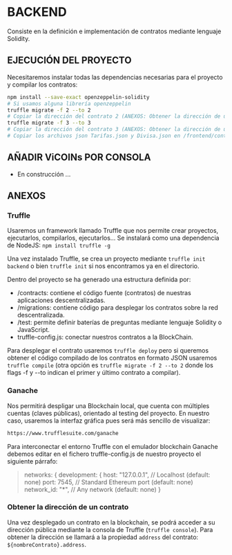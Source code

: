 # BACKEND

Consiste en la definición e implementación de contratos mediante lenguaje Solidity.

## EJECUCIÓN DEL PROYECTO

Necesitaremos instalar todas las dependencias necesarias para el proyecto y compilar los contratos:

```bash
npm install --save-exact openzeppelin-solidity
# Si usamos alguna librería openzeppelin 
truffle migrate -f 2 --to 2
# Copiar la dirección del contrato 2 (ANEXOS: Obtener la dirección de un contrato) en la linea 59 del contrato /backend/contracts/Tarifas.sol
truffle migrate -f 3 --to 3
# Copiar la dirección del contrato 3 (ANEXOS: Obtener la dirección de un contrato) en la linea 3 del archivo /frontend/js/app.js
# Copiar los archivos json Tarifas.json y Divisa.json en /frontend/contracts
```

## AÑADIR ViCOINs POR CONSOLA

- En construcción ...
<!--```bash
# Ponemos por defecto en la consola la cuenta con la que queremos desplegar los contratos
web3.eth.defaultAccount = ${direccionPropietario}
# Accedemos al primer contrato ObrasDeArte
ODA = await ObrasDeArte.deployed()
# Asignaremos el NFT al nuevo propietario propietario
ODA.safeMint(${direccionPropietario}, ${hashNFT_JSON_IPFS})
# Podremos comprobar que se ha creado si ejecutamos 
ODA.tokenURI(${tokenURI})
ODA.balanceOf(${direccion})
# Transferimos el el NFT con tokenID a la tienda
ODA.safeTransferFrom(${direccionPropietario}, ${direccionTienda}, ${tokenID}, {from: ${direccionPropietario}})
# Comprobamos en el contrato tienda para ver si existe el nuevo NFT
T = await tienda.deployed()
T.totalSales()
T.setPrice(${tokenId}, web3.utils.toBN("${priceNFT}"), {from: ${direccionPropietario}})
``` -->

## ANEXOS

### Truffle

Usaremos un framework llamado Truffle que nos permite crear proyectos, ejecutarlos, compilarlos, ejecutarlos... Se instalará como una dependencia de NodeJS: `npm install truffle -g `

Una vez instalado Truffle, se crea un proyecto mediante `truffle init backend` o bien `truffle init` si nos encontramos ya en el directorio.

Dentro del proyecto se ha generado una estructura definida por:
- /contracts: contiene el código fuente (contratos) de nuestras aplicaciones descentralizadas.
- /migrations: contiene código para desplegar los contratos sobre la red descentralizada.
- /test: permite definir baterías de preguntas mediante lenguaje Solidity o JavaScript.
- truffle-config.js: conectar nuestros contratos a la BlockChain.

Para desplegar el contrato usaremos `truffle deploy` pero si queremos obtener el código compilado de los contratos en formato JSON usaremos `truffle compile` (otra opción es `truffle migrate -f 2 --to 2` donde los flags -f y --to indican el primer y último contrato a compilar).

### Ganache

Nos permitirá despligar una Blockchain local, que cuenta con múltiples cuentas (claves públicas), orientado al testing del proyecto. En nuestro caso, usaremos la interfaz gráfica pues será más sencillo de visualizar:

```bash
https://www.trufflesuite.com/ganache
```

Para interconectar el entorno Truffle con el emulador blockchain Ganache debemos editar en el fichero truffle-config.js de nuestro proyecto el siguiente párrafo:
> networks: {
    development: {
     host: "127.0.0.1",     // Localhost (default: none)
     port: 7545,            // Standard Ethereum port (default: none)
     network_id: "*",       // Any network (default: none)
    }
    

### Obtener la dirección de un contrato

Una vez desplegado un contrato en la blockchain, se podrá acceder a su dirección pública mediante la consola de Truffle (`truffle console`). Para obtener la dirección se llamará a la propiedad `address` del contrato: `${nombreContrato}.address`.

